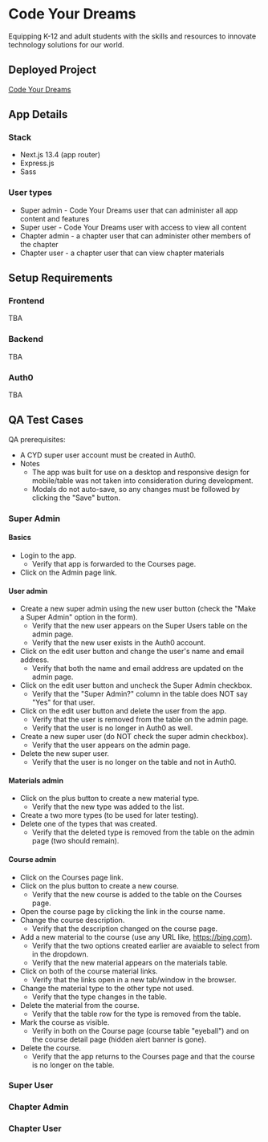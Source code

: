# Code Your Dreams

Equipping K-12 and adult students with the skills and resources to innovate technology solutions for our world.

## Deployed Project

[Code Your Dreams](https://code-your-dreams-fe.vercel.app/)

## App Details

### Stack

- Next.js 13.4 (app router)
- Express.js
- Sass

### User types

- Super admin - Code Your Dreams user that can administer all app content and features
- Super user - Code Your Dreams user with access to view all content
- Chapter admin - a chapter user that can administer other members of the chapter
- Chapter user - a chapter user that can view chapter materials

## Setup Requirements

### Frontend

TBA

### Backend

TBA

### Auth0

TBA

## QA Test Cases

QA prerequisites:

- A CYD super user account must be created in Auth0.
- Notes
  - The app was built for use on a desktop and responsive design for mobile/table was not taken into consideration during development.
  - Modals do not auto-save, so any changes must be followed by clicking the "Save" button.

### Super Admin

#### Basics

- Login to the app.
  - Verify that app is forwarded to the Courses page.
- Click on the Admin page link.

#### User admin

- Create a new super admin using the new user button (check the "Make a Super Admin" option in the form).
  - Verify that the new user appears on the Super Users table on the admin page.
  - Verify that the new user exists in the Auth0 account.
- Click on the edit user button and change the user's name and email address.
  - Verify that both the name and email address are updated on the admin page.
- Click on the edit user button and uncheck the Super Admin checkbox.
  - Verify that the "Super Admin?" column in the table does NOT say "Yes" for that user.
- Click on the edit user button and delete the user from the app.
  - Verify that the user is removed from the table on the admin page.
  - Verify that the user is no longer in Auth0 as well.
- Create a new super user (do NOT check the super admin checkbox).
  - Verify that the user appears on the admin page.
- Delete the new super user.
  - Verify that the user is no longer on the table and not in Auth0.

#### Materials admin

- Click on the plus button to create a new material type.
  - Verify that the new type was added to the list.
- Create a two more types (to be used for later testing).
- Delete one of the types that was created.
  - Verify that the deleted type is removed from the table on the admin page (two should remain).

#### Course admin

- Click on the Courses page link.
- Click on the plus button to create a new course.
  - Verify that the new course is added to the table on the Courses page.
- Open the course page by clicking the link in the course name.
- Change the course description.
  - Verify that the description changed on the course page.
- Add a new material to the course (use any URL like, https://bing.com).
  - Verify that the two options created earlier are avaiable to select from in the dropdown.
  - Verify that the new material appears on the materials table.
- Click on both of the course material links.
  - Verify that the links open in a new tab/window in the browser.
- Change the material type to the other type not used.
  - Verify that the type changes in the table.
- Delete the material from the course.
  - Verify that the table row for the type is removed from the table.
- Mark the course as visible.
  - Verify in both on the Course page (course table "eyeball") and on the course detail page (hidden alert banner is gone).
- Delete the course.
  - Verify that the app returns to the Courses page and that the course is no longer on the table.

### Super User

### Chapter Admin

### Chapter User
